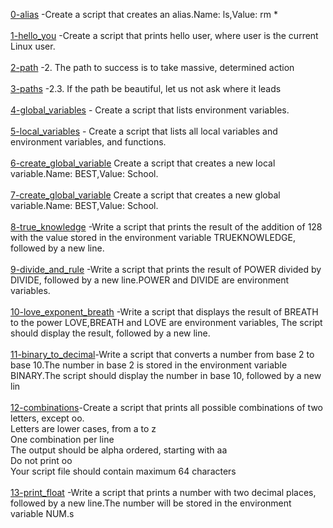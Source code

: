[0-alias](0-alias) -Create a script that creates an alias.Name: ls,Value: rm * <br/><br/>
[1-hello_you](1-hello_you) -Create a script that prints hello user, where user is the current Linux user.<br/><br/>
[2-path](2-path) -2. The path to success is to take massive, determined action<br/><br>
[3-paths](3-paths) -2.3. If the path be beautiful, let us not ask where it leads<br/><br>
[4-global_variables](4-global_variables) - Create a script that lists environment variables.<br/><br>
[5-local_variables](5-local_variables) - Create a script that lists all local variables and environment variables, and functions.<br/><br>
[6-create_global_variable](6-create_global_variable) Create a script that creates a new local variable.Name: BEST,Value: School.<br/><br>
[7-create_global_variable](7-create_global_variable) Create a script that creates a new global variable.Name: BEST,Value: School.<br/><br>
[8-true_knowledge](8-true_knowledge) -Write a script that prints the result of the addition of 128 with the value stored in the environment variable TRUEKNOWLEDGE, followed by a new line.<br/><br>
[9-divide_and_rule](9-divide_and_rule) -Write a script that prints the result of POWER divided by DIVIDE, followed by a new line.POWER and DIVIDE are environment variables.<br/><br>
[10-love_exponent_breath](10-love_exponent_breath) -Write a script that displays the result of BREATH to the power LOVE,BREATH and LOVE are environment variables, The script should display the result, followed by a new line.<br/><br>
[11-binary_to_decimal](11-binary_to_decimal)-Write a script that converts a number from base 2 to base 10.The number in base 2 is stored in the environment variable BINARY.The script should display the number in base 10, followed by a new lin<br/><br>
[12-combinations](12-combinations)-Create a script that prints all possible combinations of two letters, except oo.<br/>Letters are lower cases, from a to z<br/>One combination per line<br/> The output should be alpha ordered, starting with aa<br/>Do not print oo<br/> Your script file should contain maximum 64 characters<br/><br>
[13-print_float](13-print_float) -Write a script that prints a number with two decimal places, followed by a new line.The number will be stored in the environment variable NUM.s<br/><br>
